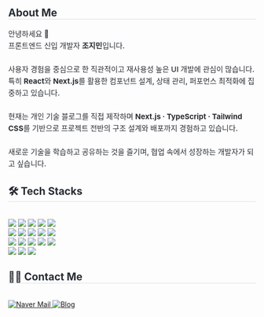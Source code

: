 <div style="text-align: left;"> 
  <h2 style="border-bottom: 1px solid #d8dee4; color: #282d33;"> About Me </h2>  
  <div style="font-weight: 500; font-size: 15px; text-align: left; color: #282d33; line-height: 1.6;">
    안녕하세요 👋 <br>
    프론트엔드 신입 개발자 <b>조지민</b>입니다. <br><br>
    사용자 경험을 중심으로 한 직관적이고 재사용성 높은 UI 개발에 관심이 많습니다.  
    특히 <b>React</b>와 <b>Next.js</b>를 활용한 컴포넌트 설계, 상태 관리, 퍼포먼스 최적화에 집중하고 있습니다. <br><br>
    현재는 개인 기술 블로그를 직접 제작하며 <b>Next.js · TypeScript · Tailwind CSS</b>를 기반으로  
    프로젝트 전반의 구조 설계와 배포까지 경험하고 있습니다. <br><br>
    새로운 기술을 학습하고 공유하는 것을 즐기며, 협업 속에서 성장하는 개발자가 되고 싶습니다.
  </div> 
</div>

<div style="text-align: left;">
  <h2 style="border-bottom: 1px solid #d8dee4; color: #282d33;"> 🛠️ Tech Stacks </h2> <br> 
  <div style="text-align: left;"> 
    <img src="https://img.shields.io/badge/CSS3-1572B6?style=flat-square&logo=CSS3&logoColor=white">
    <img src="https://img.shields.io/badge/Eslint-4B32C3?style=flat-square&logo=Eslint&logoColor=white">
    <img src="https://img.shields.io/badge/Figma-F24E1E?style=flat-square&logo=Figma&logoColor=white">
    <img src="https://img.shields.io/badge/Git-F05032?style=flat-square&logo=Git&logoColor=white">
    <img src="https://img.shields.io/badge/Github-181717?style=flat-square&logo=Github&logoColor=white"><br/>
    <img src="https://img.shields.io/badge/HTML5-E34F26?style=flat-square&logo=HTML5&logoColor=white">
    <img src="https://img.shields.io/badge/Javascript-F7DF1E?style=flat-square&logo=Javascript&logoColor=white">
    <img src="https://img.shields.io/badge/MySQL-4479A1?style=flat-square&logo=MySQL&logoColor=white">
    <img src="https://img.shields.io/badge/Next.js-000000?style=flat-square&logo=Next.js&logoColor=white">
    <img src="https://img.shields.io/badge/Node.js-339933?style=flat-square&logo=Node.js&logoColor=white"><br/>
    <img src="https://img.shields.io/badge/Prettier-F7B93E?style=flat-square&logo=Prettier&logoColor=white">
    <img src="https://img.shields.io/badge/Notion-000000?style=flat-square&logo=Notion&logoColor=white">
    <img src="https://img.shields.io/badge/React-61DAFB?style=flat-square&logo=React&logoColor=white">
    <img src="https://img.shields.io/badge/Redux-764ABC?style=flat-square&logo=Redux&logoColor=white">
    <img src="https://img.shields.io/badge/React Query-FF4154?style=flat-square&logo=React Query&logoColor=white"><br/>
    <img src="https://img.shields.io/badge/Slack-4A154B?style=flat-square&logo=Slack&logoColor=white">
    <img src="https://img.shields.io/badge/Tailwind CSS-06B6D4?style=flat-square&logo=Tailwind CSS&logoColor=white">
    <img src="https://img.shields.io/badge/Vercel-000000?style=flat-square&logo=Vercel&logoColor=white">
  </div>
</div>

<div style="text-align: left;">
  <h2 style="border-bottom: 1px solid #d8dee4; color: #282d33;"> 🧑‍💻 Contact Me </h2> <br> 
  <div style="text-align: left;"> 
    <a href="mailto:gyfl23242@naver.com">
      <img src="https://img.shields.io/badge/Naver%20Mail-03C75A?style=flat-square&logo=Naver&logoColor=white" alt="Naver Mail">
    </a>
    <a href="https://blog-xi-hazel.vercel.app" target="_blank">
      <img src="https://img.shields.io/badge/Blog-000000?style=flat-square&logo=Vercel&logoColor=white" alt="Blog">
    </a>
  </div>  
</div>
